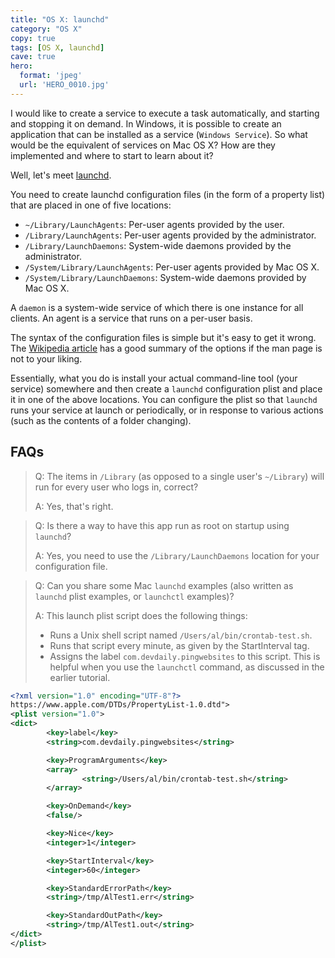 ```yaml
---
title: "OS X: launchd"
category: "OS X"
copy: true
tags: [OS X, launchd]
cave: true
hero:
  format: 'jpeg'
  url: 'HERO_0010.jpg'
---
```

I would like to create a service to execute a task automatically, and starting and stopping it on demand. In Windows, it is possible to create an application that can be installed as a service (`Windows Service`). So what would be the equivalent of services on Mac OS X? How are they implemented and where to start to learn about it?

Well, let's meet [launchd](https://developer.apple.com/library/content/documentation/MacOSX/Conceptual/BPSystemStartup/Chapters/Introduction.html).

You need to create launchd configuration files (in the form of a property list) that are placed in one of five locations:

* `~/Library/LaunchAgents`: Per-user agents provided by the user.
* `/Library/LaunchAgents`: Per-user agents provided by the administrator.
* `/Library/LaunchDaemons`: System-wide daemons provided by the administrator.
* `/System/Library/LaunchAgents`: Per-user agents provided by Mac OS X.
* `/System/Library/LaunchDaemons`: System-wide daemons provided by Mac OS X.

A `daemon` is a system-wide service of which there is one instance for all clients. An agent is a service that runs on a per-user basis.

The syntax of the configuration files is simple but it's easy to get it wrong. The [Wikipedia article](https://en.wikipedia.org/wiki/Launchd) has a good summary of the options if the man page is not to your liking.

Essentially, what you do is install your actual command-line tool (your service) somewhere and then create a `launchd` configuration plist and place it in one of the above locations. You can configure the plist so that `launchd` runs your service at launch or periodically, or in response to various actions (such as the contents of a folder changing).

## FAQs

> Q: The items in `/Library` (as opposed to a single user's `~/Library`) will run for every user who logs in, correct?
>
> A: Yes, that's right.

> Q: Is there a way to have this app run as root on startup using `launchd`?
>
> A: Yes, you need to use the `/Library/LaunchDaemons` location for your configuration file.

> Q: Can you share some Mac `launchd` examples (also written as `launchd` plist examples, or `launchctl` examples)?
>
> A: This launch plist script does the following things:
>
> * Runs a Unix shell script named `/Users/al/bin/crontab-test.sh`.
> * Runs that script every minute, as given by the StartInterval tag.
> * Assigns the label `com.devdaily.pingwebsites` to this script. This is helpful when you use the `launchctl` command, as discussed in the earlier tutorial.

```xml
<?xml version="1.0" encoding="UTF-8"?>
https://www.apple.com/DTDs/PropertyList-1.0.dtd">
<plist version="1.0">
<dict>
        <key>label</key>
        <string>com.devdaily.pingwebsites</string>

        <key>ProgramArguments</key>
        <array>
                <string>/Users/al/bin/crontab-test.sh</string>
        </array>

        <key>OnDemand</key>
        <false/>

        <key>Nice</key>
        <integer>1</integer>

        <key>StartInterval</key>
        <integer>60</integer>

        <key>StandardErrorPath</key>
        <string>/tmp/AlTest1.err</string>

        <key>StandardOutPath</key>
        <string>/tmp/AlTest1.out</string>
</dict>
</plist>
```
